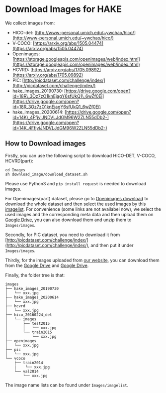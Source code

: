 # Download Images for HAKE

We collect images from:

- HICO-det: [http://www-personal.umich.edu/~ywchao/hico/](http://www-personal.umich.edu/~ywchao/hico/)
- V-COCO: [https://arxiv.org/abs/1505.04474](https://arxiv.org/abs/1505.04474)
- Openimages: [https://storage.googleapis.com/openimages/web/index.html](https://storage.googleapis.com/openimages/web/index.html)
- HCVRD: [https://arxiv.org/abs/1705.09892](https://arxiv.org/abs/1705.09892)
- PIC: [http://picdataset.com/challenge/index/](http://picdataset.com/challenge/index/)
- hake\_images\_20190730: [https://drive.google.com/open?id=18R\_3Oz7zO1knEjagY6sfUkQ1\_6wZf0Ei](https://drive.google.com/open?id=18R_3Oz7zO1knEjagY6sfUkQ1_6wZf0Ei)
- hake\_images\_20200614: [https://drive.google.com/open?id=14K\_4FfjviJNDVLJdGM96W2ZLN55dDb2-](https://drive.google.com/open?id=14K_4FfjviJNDVLJdGM96W2ZLN55dDb2-)

## How to Download images

Firstly, you can use the following script to download HICO-DET, V-COCO, HCVRD(part):

	cd Images
	sh download_image/download_dataset.sh

Please use Python3 and ```pip install request``` is needed to download images.

For Openimages(part) dataset, please go to [Openimages download](https://storage.googleapis.com/openimages/web/index.html) to download the whole dataset and then select the used images by this [imagelist](imagelist/openimages.txt). For convenience (some links are not availabel now), we select the used images and the corresponding meta data and then upload them on [Google Drive](https://drive.google.com/open?id=1XTWYLyL1h-9jJ49dsXmtRCv8GcupVrvM), you can also download them and unzip them to ```Images/images```.

Secondly, for PIC dataset, you need to download it from [http://picdataset.com/challenge/index/](http://picdataset.com/challenge/index/), and then put it under ```Images/images```.

Thirdly, for the images uploaded from [our website](http://hake-mvig.cn/home/), you can download them from the [Google Drive](https://drive.google.com/file/d/1Smrsy9AsOUyvj66ytGmB5M3WknljwuXL/view?usp=sharing) and [Google Drive](https://drive.google.com/file/d/14K_4FfjviJNDVLJdGM96W2ZLN55dDb2-/view?usp=sharing).


Finally, the folder tree is that:

	images
	├── hake_images_20190730
	│   └── xxx.jpg
    ├── hake_images_20200614
    │   └── xxx.jpg
	├── hcvrd
	│   └── xxx.jpg
	├── hico_20160224_det
	│   └── images
	│       ├── test2015
	│       │   └── xxx.jpg
	│       └── train2015
	│           └── xxx.jpg
	├── openimages
	│   └── xxx.jpg
	├── pic
	│   └── xxx.jpg
	└── vcoco
	    ├── train2014
	    |    └── xxx.jpg
	    └── val2014
	        └── xxx.jpg


The image name lists can be found under ```Images/imagelist```.
